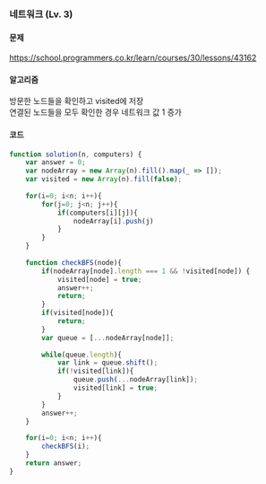 ### 네트워크 (Lv. 3)

#### 문제
https://school.programmers.co.kr/learn/courses/30/lessons/43162

#### 알고리즘
방문한 노드들을 확인하고 visited에 저장  
연결된 노드들을 모두 확인한 경우 네트워크 값 1 증가 

#### 코드
```js
function solution(n, computers) {
    var answer = 0;
    var nodeArray = new Array(n).fill().map(_ => []);
    var visited = new Array(n).fill(false);
    
    for(i=0; i<n; i++){
        for(j=0; j<n; j++){
            if(computers[i][j]){
                nodeArray[i].push(j)
            }
        }
    }
    
    function checkBFS(node){
        if(nodeArray[node].length === 1 && !visited[node]) {
            visited[node] = true;
            answer++;
            return;
        }
        if(visited[node]){
            return;
        }
        var queue = [...nodeArray[node]];
        
        while(queue.length){
            var link = queue.shift();
            if(!visited[link]){
                queue.push(...nodeArray[link]);
                visited[link] = true;
            }
        }
        answer++;
    }
    
    for(i=0; i<n; i++){
        checkBFS(i);
    }
    return answer;
}
```
